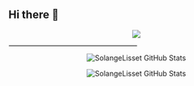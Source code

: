 ## Hi there 👋

<!--
**SolangeLisset/SolangeLisset** is a ✨ _special_ ✨ repository because its `README.md` (this file) appears on your GitHub profile.

Here are some ideas to get you started:

- 🔭 I’m currently working on ...
- 🌱 I’m currently learning ...
- 👯 I’m looking to collaborate on ...
- 🤔 I’m looking for help with ...
- 💬 Ask me about ...
- 📫 How to reach me: ...
- 😄 Pronouns: ...
- ⚡ Fun fact: ...
-->


<div>
  <h7>
    <p align="center">
      <a href="https://skillicons.dev">
        <img src="https://skillicons.dev/icons?i=js,react,html,css,py&perline=5" />
      </a>
    </p>
  </h7>
</div>

<hr style="border: 0.5px solid #ddd; width: 50%;">

<p align="center">
  <a>
    <img src="https://github-readme-streak-stats.herokuapp.com/?user=SolangeLisset&theme=midnight-purple&hide_border=true" alt="SolangeLisset GitHub Stats" /> 
  </a>
</p>

<p align="center">
  <a>
    <img src="https://github-readme-stats.vercel.app/api/top-langs/?username=SolangeLisset&theme=midnight-purple&show_icons=true&hide_border=true&layout=compact" alt="SolangeLisset GitHub Stats" />
  </a>
  </p>
